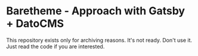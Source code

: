 # Baretheme - Approach with Gatsby + DatoCMS

This repository exists only for archiving reasons. It's not ready. Don't use it. Just read the code if you are interested.
